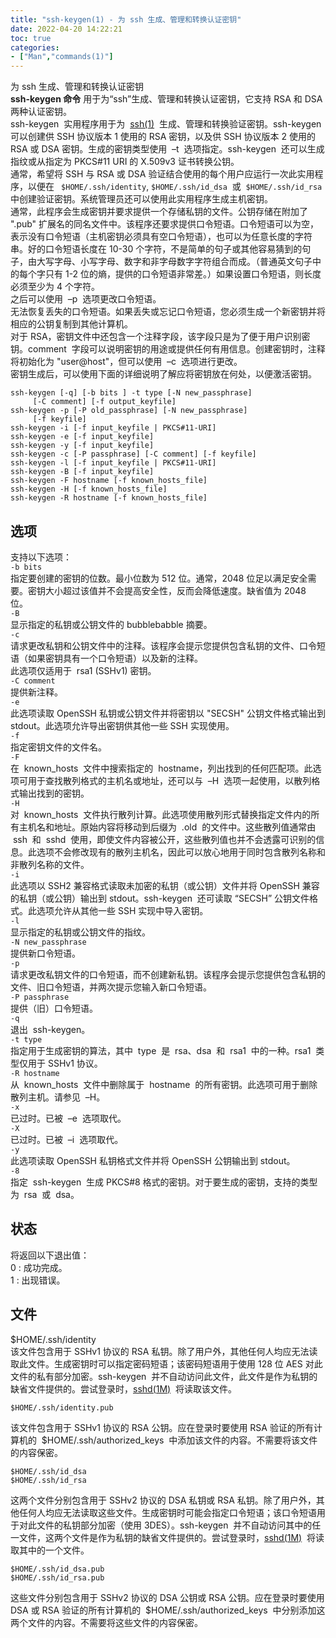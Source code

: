 ```yaml
---
title: "ssh-keygen(1) - 为 ssh 生成、管理和转换认证密钥"
date: 2022-04-20 14:22:21
toc: true
categories:
- ["Man","commands(1)"]
---
```


为 ssh 生成、管理和转换认证密钥<br />**ssh-keygen 命令** 用于为“ssh”生成、管理和转换认证密钥，它支持 RSA 和 DSA 两种认证密钥。<br />ssh-keygen  实用程序用于为  [ssh(1)](https://docs.oracle.com/cd/E56344_01/html/E54075/ssh-1.html#REFMAN1ssh-1)  生成、管理和转换验证密钥。ssh-keygen  可以创建供 SSH 协议版本 1 使用的 RSA 密钥，以及供 SSH 协议版本 2 使用的 RSA 或 DSA 密钥。生成的密钥类型使用  –t  选项指定。ssh-keygen  还可以生成指纹或从指定为 PKCS#11 URI 的 X.509v3 证书转换公钥。<br />通常，希望将 SSH 与 RSA 或 DSA 验证结合使用的每个用户应运行一次此实用程序，以便在 ` $HOME/.ssh/identity`, `$HOME/.ssh/id_dsa`  或  `$HOME/.ssh/id_rsa`  中创建验证密钥。系统管理员还可以使用此实用程序生成主机密钥。<br />通常，此程序会生成密钥并要求提供一个存储私钥的文件。公钥存储在附加了 ".pub" 扩展名的同名文件中。该程序还要求提供口令短语。口令短语可以为空，表示没有口令短语（主机密钥必须具有空口令短语），也可以为任意长度的字符串。好的口令短语长度在 10-30 个字符，不是简单的句子或其他容易猜到的句子，由大写字母、小写字母、数字和非字母数字字符组合而成。（普通英文句子中的每个字只有 1-2 位的熵，提供的口令短语非常差。）如果设置口令短语，则长度必须至少为 4 个字符。<br />之后可以使用  –p  选项更改口令短语。<br />无法恢复丢失的口令短语。如果丢失或忘记口令短语，您必须生成一个新密钥并将相应的公钥复制到其他计算机。<br />对于 RSA，密钥文件中还包含一个注释字段，该字段只是为了便于用户识别密钥。comment  字段可以说明密钥的用途或提供任何有用信息。创建密钥时，注释将初始化为 "user@host"，但可以使用  –c  选项进行更改。<br />密钥生成后，可以使用下面的详细说明了解应将密钥放在何处，以便激活密钥。

```
ssh-keygen [-q] [-b bits ] -t type [-N new_passphrase]
     [-C comment] [-f output_keyfile]
ssh-keygen -p [-P old_passphrase] [-N new_passphrase]
     [-f keyfile]
ssh-keygen -i [-f input_keyfile | PKCS#11-URI]
ssh-keygen -e [-f input_keyfile]
ssh-keygen -y [-f input_keyfile]
ssh-keygen -c [-P passphrase] [-C comment] [-f keyfile]
ssh-keygen -l [-f input_keyfile | PKCS#11-URI]
ssh-keygen -B [-f input_keyfile]
ssh-keygen -F hostname [-f known_hosts_file]
ssh-keygen -H [-f known_hosts_file]
ssh-keygen -R hostname [-f known_hosts_file]
```

## 选项
支持以下选项：<br />`-b bits`<br />指定要创建的密钥的位数。最小位数为 512 位。通常，2048 位足以满足安全需要。密钥大小超过该值并不会提高安全性，反而会降低速度。缺省值为 2048 位。<br />`-B`<br />显示指定的私钥或公钥文件的 bubblebabble 摘要。<br />`-c`<br />请求更改私钥和公钥文件中的注释。该程序会提示您提供包含私钥的文件、口令短语（如果密钥具有一个口令短语）以及新的注释。<br />此选项仅适用于  rsa1 (SSHv1) 密钥。<br />`-C comment`<br />提供新注释。<br />`-e`<br />此选项读取 OpenSSH 私钥或公钥文件并将密钥以 "SECSH" 公钥文件格式输出到 stdout。此选项允许导出密钥供其他一些 SSH 实现使用。<br />`-f`<br />指定密钥文件的文件名。<br />`-F`<br />在  known_hosts  文件中搜索指定的  hostname，列出找到的任何匹配项。此选项可用于查找散列格式的主机名或地址，还可以与  –H  选项一起使用，以散列格式输出找到的密钥。<br />`-H`<br />对  known_hosts  文件执行散列计算。此选项使用散列形式替换指定文件内的所有主机名和地址。原始内容将移动到后缀为  .old  的文件中。这些散列值通常由  ssh  和  sshd  使用，即使文件内容被公开，这些散列值也并不会透露可识别的信息。此选项不会修改现有的散列主机名，因此可以放心地用于同时包含散列名称和非散列名称的文件。<br />`-i`<br />此选项以 SSH2 兼容格式读取未加密的私钥（或公钥）文件并将 OpenSSH 兼容的私钥（或公钥）输出到 stdout。ssh-keygen  还可读取 “SECSH” 公钥文件格式。此选项允许从其他一些 SSH 实现中导入密钥。<br />`-l`<br />显示指定的私钥或公钥文件的指纹。<br />`-N new_passphrase`<br />提供新口令短语。<br />`-p`<br />请求更改私钥文件的口令短语，而不创建新私钥。该程序会提示您提供包含私钥的文件、旧口令短语，并两次提示您输入新口令短语。<br />`-P passphrase`<br />提供（旧）口令短语。<br />`-q`<br />退出  ssh-keygen。<br />`-t type`<br />指定用于生成密钥的算法，其中  type  是  rsa、dsa  和  rsa1  中的一种。rsa1  类型仅用于 SSHv1 协议。<br />`-R hostname`<br />从  known_hosts  文件中删除属于  hostname  的所有密钥。此选项可用于删除散列主机。请参见  –H。<br />`-x`<br />已过时。已被  –e  选项取代。<br />`-X`<br />已过时。已被  –i  选项取代。<br />`-y`<br />此选项读取 OpenSSH 私钥格式文件并将 OpenSSH 公钥输出到 stdout。<br />`-8`<br />指定  ssh-keygen  生成 PKCS#8 格式的密钥。对于要生成的密钥，支持的类型为  rsa  或  dsa。

## 状态
将返回以下退出值：<br />0 : 成功完成。<br />1 : 出现错误。

## 文件
$HOME/.ssh/identity<br />该文件包含用于 SSHv1 协议的 RSA 私钥。除了用户外，其他任何人均应无法读取此文件。生成密钥时可以指定密码短语；该密码短语用于使用 128 位 AES 对此文件的私有部分加密。ssh-keygen  并不自动访问此文件，此文件是作为私钥的缺省文件提供的。尝试登录时，[sshd(1M)](https://docs.oracle.com/cd/E56344_01/html/E54077/sshd-1m.html#REFMAN1Msshd-1m)  将读取该文件。
```
$HOME/.ssh/identity.pub
```
该文件包含用于 SSHv1 协议的 RSA 公钥。应在登录时要使用 RSA 验证的所有计算机的  $HOME/.ssh/authorized_keys  中添加该文件的内容。不需要将该文件的内容保密。
```
$HOME/.ssh/id_dsa
$HOME/.ssh/id_rsa
```
这两个文件分别包含用于 SSHv2 协议的 DSA 私钥或 RSA 私钥。除了用户外，其他任何人均应无法读取这些文件。生成密钥时可能会指定口令短语；该口令短语用于对此文件的私钥部分加密（使用 3DES）。ssh-keygen  并不自动访问其中的任一文件，这两个文件是作为私钥的缺省文件提供的。尝试登录时，[sshd(1M)](https://docs.oracle.com/cd/E56344_01/html/E54077/sshd-1m.html#REFMAN1Msshd-1m)  将读取其中的一个文件。
```
$HOME/.ssh/id_dsa.pub
$HOME/.ssh/id_rsa.pub
```
这些文件分别包含用于 SSHv2 协议的 DSA 公钥或 RSA 公钥。应在登录时要使用 DSA 或 RSA 验证的所有计算机的  $HOME/.ssh/authorized_keys  中分别添加这两个文件的内容。不需要将这些文件的内容保密。

